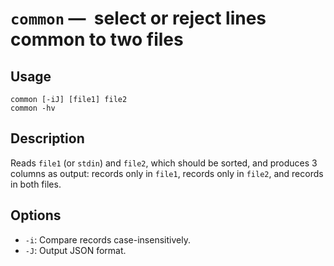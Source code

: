 # `common` —  select or reject lines common to two files

## Usage

```
common [-iJ] [file1] file2
common -hv
```

## Description

Reads `file1` (or `stdin`) and `file2`, which should be sorted, and produces 3
columns as output: records only in `file1`, records only in `file2`, and records
in both files.

## Options

* `-i`: Compare records case-insensitively.
* `-J`: Output JSON format.
